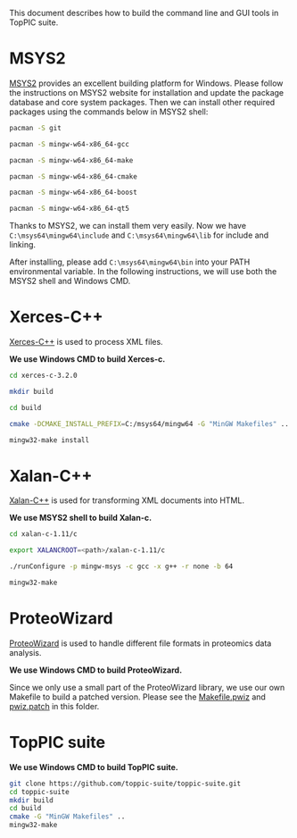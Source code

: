 This document describes how to build the command line and GUI tools in TopPIC suite.

# MSYS2

[MSYS2](http://www.msys2.org) provides an excellent building platform for Windows. Please follow the instructions on MSYS2 website for installation and update the package database and core system packages. Then we can install other required packages using the commands below in MSYS2 shell:

```sh
pacman -S git

pacman -S mingw-w64-x86_64-gcc

pacman -S mingw-w64-x86_64-make

pacman -S mingw-w64-x86_64-cmake

pacman -S mingw-w64-x86_64-boost

pacman -S mingw-w64-x86_64-qt5
```

Thanks to MSYS2, we can install them very easily. Now we have `C:\msys64\mingw64\include` and `C:\msys64\mingw64\lib` for include and linking.

After installing, please add `C:\msys64\mingw64\bin` into your PATH environmental variable. In the following instructions, we will use both the MSYS2 shell and Windows CMD.

# Xerces-C++

[Xerces-C++](https://xerces.apache.org/xerces-c/) is used to process XML files.

**We use Windows CMD to build Xerces-c.**

```sh
cd xerces-c-3.2.0

mkdir build

cd build

cmake -DCMAKE_INSTALL_PREFIX=C:/msys64/mingw64 -G "MinGW Makefiles" ..

mingw32-make install
```

# Xalan-C++

[Xalan-C++](https://xml.apache.org/xalan-c/) is used for transforming XML documents into HTML.

**We use MSYS2 shell to build Xalan-c.**

```sh
cd xalan-c-1.11/c

export XALANCROOT=<path>/xalan-c-1.11/c

./runConfigure -p mingw-msys -c gcc -x g++ -r none -b 64 

mingw32-make
```

# ProteoWizard

[ProteoWizard](http://proteowizard.sourceforge.net) is used to handle different file formats in proteomics data analysis.

**We use Windows CMD to build ProteoWizard.**

Since we only use a small part of the ProteoWizard library, we use our own Makefile to build a patched version. Please see the [Makefile.pwiz](Makefile.pwiz) and [pwiz.patch](pwiz.patch) in this folder.

# TopPIC suite

**We use Windows CMD to build TopPIC suite.**

```sh
git clone https://github.com/toppic-suite/toppic-suite.git
cd toppic-suite
mkdir build
cd build
cmake -G "MinGW Makefiles" ..
mingw32-make
```
